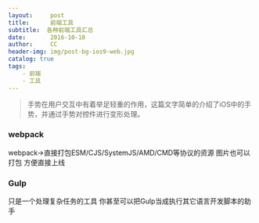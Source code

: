 ```yaml
---
layout:     post
title:      前端工具
subtitle:  各种前端工具汇总
date:       2016-10-10
author:     CC
header-img: img/post-bg-ios9-web.jpg
catalog: true
tags:
    - 前端
    - 工具
---
```


>手势在用户交互中有着举足轻重的作用，这篇文字简单的介绍了iOS中的手势，并通过手势对控件进行变形处理。

### webpack

webpack->直接打包ESM/CJS/SystemJS/AMD/CMD等协议的资源
图片也可以打包 方便直接上线

### Gulp 
只是一个处理复杂任务的工具 你甚至可以把Gulp当成执行其它语言开发脚本的助手
